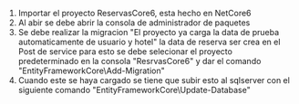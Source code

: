 1. Importar el  proyecto ReservasCore6, esta hecho en NetCore6
2. Al abir se debe abrir la consola de administrador de paquetes 
3. Se debe realizar la migracion "El proyecto ya carga la data de prueba automaticamente de usuario y hotel" la data de reserva ser crea en el Post de service
   para esto se debe selecionar el proyecto predeterminado en la consola "ResrvasCore6" y dar el comando "EntityFrameworkCore\Add-Migration"
4. Cuando este se haya cargado se tiene que subir esto al sqlserver con el siguiente comando "EntityFrameworkCore\Update-Database"